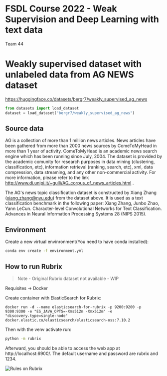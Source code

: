 # FSDL Course 2022 - Weak Supervision and Deep Learning with text data
Team 44

# Weakly supervised dataset with unlabeled data from AG NEWS dataset

https://huggingface.co/datasets/bergr7/weakly_supervised_ag_news

````python
from datasets import load_dataset
dataset = load_dataset("bergr7/weakly_supervised_ag_news")
````

## Source data
AG is a collection of more than 1 million news articles. News articles have been
gathered from more than 2000 news sources by ComeToMyHead in more than 1 year of
activity. ComeToMyHead is an academic news search engine which has been running
since July, 2004. The dataset is provided by the academic comunity for research
purposes in data mining (clustering, classification, etc), information retrieval
(ranking, search, etc), xml, data compression, data streaming, and any other
non-commercial activity. For more information, please refer to the link
http://www.di.unipi.it/~gulli/AG_corpus_of_news_articles.html .

The AG's news topic classification dataset is constructed by Xiang Zhang
(xiang.zhang@nyu.edu) from the dataset above. It is used as a text
classification benchmark in the following paper: Xiang Zhang, Junbo Zhao, Yann
LeCun. Character-level Convolutional Networks for Text Classification. Advances
in Neural Information Processing Systems 28 (NIPS 2015).

## Environment

Create a new virtual envinronment(You need to have conda installed):

````bash
conda env create -f environment.yml
````

## How to run Rubrix

> Note - Original Rubrix dataset not available - WIP

Requisites -> Docker

Create container with ElasticSearch for Rubrix:

````Docker
docker run -d --name elasticsearch-for-rubrix -p 9200:9200 -p 9300:9300 -e "ES_JAVA_OPTS=-Xms512m -Xmx512m" -e "discovery.type=single-node" docker.elastic.co/elasticsearch/elasticsearch-oss:7.10.2
````

Then with the venv activate run:

````bash
python -m rubrix
````

Afterward, you should be able to access the web app at http://localhost:6900/. The default username and password are rubrix and 1234.

![Rules on Rubrix](./img/rules_rubrix.png)
